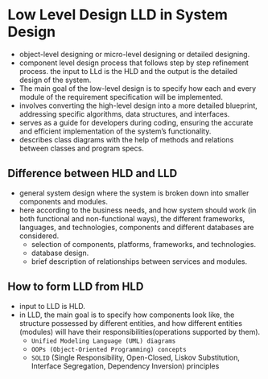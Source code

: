 # Low Level Design LLD in System Design

- object-level designing or micro-level designing or detailed designing.
- component level design process that follows step by step refinement process. the input to LLd is the HLD and the output is the detailed design of the system.
- The main goal of the low-level design is to specify how each and every module of the requirement specification will be implemented.
- involves converting the high-level design into a more detailed blueprint, addressing specific algorithms, data structures, and interfaces.
- serves as a guide for developers during coding, ensuring the accurate and efficient implementation of the system’s functionality.
- describes class diagrams with the help of methods and relations between classes and program specs.

## Difference between HLD and LLD

- general system design where the system is broken down into smaller components and modules.
- here according to the business needs, and how system should work (in both functional and non-functional ways), the different frameworks, languages, and technologies, components and different databases are considered.
  - selection of components, platforms, frameworks, and technologies.
  - database design.
  - brief description of relationships between services and modules.

## How to form LLD from HLD

- input to LLD is HLD.
- in LLD, the main goal is to specify how components look like, the structure possessed by different entities, and how different entities (modules) will have their responsibilities(operations supported by them).
  - `Unified Modeling Language (UML) diagrams`
  - `OOPs (Object-Oriented Programming) concepts`
  - `SOLID` (Single Responsibility, Open-Closed, Liskov Substitution, Interface Segregation, Dependency Inversion) principles
